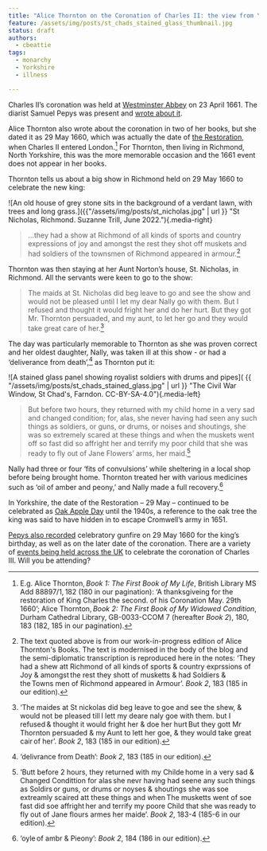 ```yaml
---
title: "Alice Thornton on the Coronation of Charles II: the view from Yorkshire"
feature: /assets/img/posts/st_chads_stained_glass_thumbnail.jpg
status: draft
authors:
  - cbeattie
tags:
  - monarchy
  - Yorkshire
  - illness

---
```


Charles II’s coronation was held at [Westminster Abbey](https://www.westminster-abbey.org/abbey-commemorations/royals/charles-ii) on 23 April 1661. The diarist Samuel Pepys was present and [wrote about it](https://www.pepysdiary.com/diary/1661/04/23/).  

Alice Thornton also wrote about the coronation in two of her books, but she dated it as 29 May 1660, which was actually the date of [the Restoration](https://thornton.kdl.kcl.ac.uk/posts/blog/2022-09-12-a-house-divided/), when Charles II entered London.[^1] For Thornton, then living in Richmond, North Yorkshire, this was the more memorable occasion and the 1661 event does not appear in her books. 
 
 Thornton tells us about a big show in Richmond held on 29 May 1660 to celebrate the new king: 

 ![An old house of grey stone sits in the background of a verdant lawn, with trees and long grass.]({{"/assets/img/posts/st_nicholas.jpg" | url }} "St Nicholas, Richmond. Suzanne Trill, June 2022."){.media-right}
 
 >...they had a show at Richmond of all kinds of sports and country expressions of joy and amongst the rest they shot off muskets and had soldiers of the townsmen of Richmond appeared in armour.[^2]  

Thornton was then staying at her Aunt Norton’s house, St. Nicholas, in Richmond. All the servants were keen to go to the show:  

>The maids at St. Nicholas did beg leave to go and see the show and would not be pleased until I let my dear Nally go with them. But I refused and thought it would fright her and do her hurt. But they got Mr. Thornton persuaded, and my aunt, to let her go and they would take great care of her.[^3] 

The day was particularly memorable to Thornton as she was proven correct and her oldest daughter, Nally, was taken ill at this show - or had a ‘deliverance from death’,[^4] as Thornton put it: 

![A stained glass panel showing royalist soldiers with drums and pipes]( {{ "/assets/img/posts/st_chads_stained_glass.jpg" | url }} "The Civil War Window, St Chad's, Farndon. CC-BY-SA-4.0"){.media-left}

>But before two hours, they returned with my child home in a very sad and changed condition; for, alas, she never having had seen any such things as soldiers, or guns, or drums, or noises and shoutings, she was so extremely scared at these things and when the muskets went off so fast did so affright her and terrify my poor child that she was ready to fly out of Jane Flowers’ arms, her maid.[^5] 

Nally had three or four ‘fits of convulsions’ while sheltering in a local shop before being brought home. Thornton treated her with various medicines such as ‘oil of amber and peony,’ and Nally made a full recovery.[^6] 

In Yorkshire, the date of the Restoration – 29 May – continued to be celebrated as [Oak Apple Day](https://www.thenorthernecho.co.uk/news/6950621.national-celebration-died-living-memory/) until the 1940s, a reference to the oak tree the king was said to have hidden in to escape Cromwell’s army in 1651.  

[Pepys also recorded](https://www.pepysdiary.com/diary/1660/05/29/) celebratory gunfire on 29 May 1660 for the king’s birthday, as well as on the later date of the coronation. There are a variety of [events being held across the UK](https://coronation.gov.uk/events/ ) to celebrate the coronation of Charles III. Will you be attending?



[^1]: E.g. Alice Thornton, *Book 1: The First Book of My Life*, British Library MS Add 88897/1, 182 (180 in our pagination): ‘A thanksgiveing for the restoration of King Charles the second. of his Coronation May. 29th 1660’; Alice Thornton, *Book 2: The First Book of My Widowed Condition*, Durham Cathedral Library, GB-0033-CCOM 7 (hereafter *Book 2*), 180, 183 (182, 185 in our pagination). 

[^2]: The text quoted above is from our work-in-progress edition of Alice Thornton's Books. The text is modernised in the body of the blog and the semi-diplomatic transcription is reproduced here in the notes: ‘They had a shew att Richmond of all kinds of sports & country exprssions of Joy & amongst the rest they shott of musketts & had Soldiers & the Towns men of Richmond appeared in Armour’. *Book 2*, 183 (185 in our edition). 

[^3]: ‘The maides at St nickolas did beg leave to goe and see the shew, & would not be pleased till I lett my deare naly goe with them. but I refused & thought it would fright her & doe her hurt But they gott Mr Thornton persuaded & my Aunt to lett her goe, & they would take great cair of her’. *Book 2*, 183 (185 in our edition). 

[^4]: ‘delivrance from Death’: *Book 2*, 183 (185 in our edition). 

[^5]: ‘Butt before 2 hours, they returned with my Childe home in a very sad & Changed Condittion for alas she nevr having had seene any such things as Soldirs or guns, or drums or noyses & shoutings she was soe extreamly scaired att these things and when The musketts went of soe fast did soe affright her and terrify my poore Child that she was ready to fly out of Jane flours armes her maide’. *Book 2*, 183-4 (185-6 in our edition). 

[^6]: ‘oyle of ambr & Pieony’: *Book 2*, 184 (186 in our edition). 

 

 

 

 